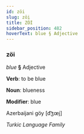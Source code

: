 ```yaml
---
id: zöi
slug: zöi
title: ZÖİ
sidebar_position: 482
hoverText: blue § Adjective
---
```


### zöi

*blue* **§** Adjective

**Verb**: to be blue

**Noun**: blueness

**Modifier**: blue

Azerbaijani göy [d͡ʒœj]

*Turkic Language Family*